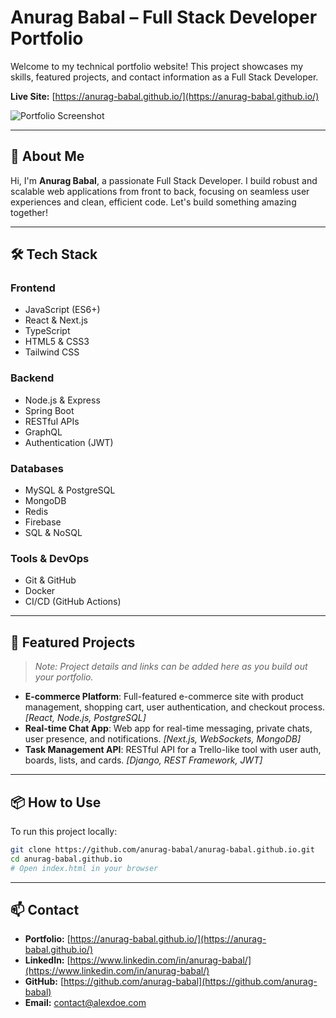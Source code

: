 # Anurag Babal – Full Stack Developer Portfolio

Welcome to my technical portfolio website! This project showcases my skills, featured projects, and contact information as a Full Stack Developer.

**Live Site:** [https://anurag-babal.github.io/](https://anurag-babal.github.io/)

![Portfolio Screenshot](https://placehold.co/800x400/0f172a/94a3b8?text=Portfolio+Screenshot)

---

## 🚀 About Me

Hi, I'm **Anurag Babal**, a passionate Full Stack Developer. I build robust and scalable web applications from front to back, focusing on seamless user experiences and clean, efficient code. Let's build something amazing together!

---

## 🛠️ Tech Stack

### Frontend

- JavaScript (ES6+)
- React & Next.js
- TypeScript
- HTML5 & CSS3
- Tailwind CSS

### Backend

- Node.js & Express
- Spring Boot
- RESTful APIs
- GraphQL
- Authentication (JWT)

### Databases

- MySQL & PostgreSQL
- MongoDB
- Redis
- Firebase
- SQL & NoSQL

### Tools & DevOps

- Git & GitHub
- Docker
- CI/CD (GitHub Actions)

---

## 🌟 Featured Projects

> _Note: Project details and links can be added here as you build out your portfolio._

- **E-commerce Platform**: Full-featured e-commerce site with product management, shopping cart, user authentication, and checkout process. _[React, Node.js, PostgreSQL]_
- **Real-time Chat App**: Web app for real-time messaging, private chats, user presence, and notifications. _[Next.js, WebSockets, MongoDB]_
- **Task Management API**: RESTful API for a Trello-like tool with user auth, boards, lists, and cards. _[Django, REST Framework, JWT]_

---

## 📦 How to Use

To run this project locally:

```bash
git clone https://github.com/anurag-babal/anurag-babal.github.io.git
cd anurag-babal.github.io
# Open index.html in your browser
```

---

## 📫 Contact

- **Portfolio:** [https://anurag-babal.github.io/](https://anurag-babal.github.io/)
- **LinkedIn:** [https://www.linkedin.com/in/anurag-babal/](https://www.linkedin.com/in/anurag-babal/)
- **GitHub:** [https://github.com/anurag-babal](https://github.com/anurag-babal)
- **Email:** contact@alexdoe.com
